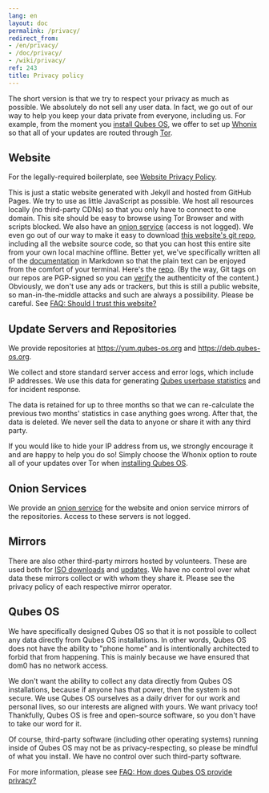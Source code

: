 ```yaml
---
lang: en
layout: doc
permalink: /privacy/
redirect_from:
- /en/privacy/
- /doc/privacy/
- /wiki/privacy/
ref: 243
title: Privacy policy
---
```


The short version is that we try to respect your privacy as much as possible.
We absolutely do not sell any user data. In fact, we go out of our way to help
you keep your data private from everyone, including us. For example, from the
moment you [install Qubes OS](/doc/installation-guide/), we offer to set up
[Whonix](https://www.whonix.org/) so that all of your updates are routed
through [Tor](https://www.torproject.org/).

## Website

For the legally-required boilerplate, see [Website Privacy Policy](/website-privacy-policy/).

This is just a static website generated with Jekyll and hosted from GitHub
Pages. We try to use as little JavaScript as possible. We host all resources
locally (no third-party CDNs) so that you only have to connect to one domain.
This site should be easy to browse using Tor Browser and with scripts blocked.
We also have an [onion service](http://qubesosfasa4zl44o4tws22di6kepyzfeqv3tg4e3ztknltfxqrymdad.onion/)
(access is not logged). We even go out of our way to make it easy to download
[this website's git repo](https://github.com/QubesOS/qubesos.github.io),
including all the website source code, so that you can host this entire site
from your own local machine offline. Better yet, we've specifically written all
of the [documentation](/doc/) in Markdown so that the plain text can be enjoyed
from the comfort of your terminal. Here's the
[repo](https://github.com/QubesOS/qubes-doc). (By the way, Git tags on our
repos are PGP-signed so you can [verify](/doc/verifying-signatures) the
authenticity of the content.) Obviously, we don't use any ads or trackers, but
this is still a public website, so man-in-the-middle attacks and such are
always a possibility. Please be careful. See [FAQ: Should I trust this website?](/faq/#should-i-trust-this-website)

## Update Servers and Repositories

We provide repositories at <https://yum.qubes-os.org> and
<https://deb.qubes-os.org>.

We collect and store standard server access and error logs, which include IP
addresses. We use this data for generating [Qubes userbase statistics](/statistics/) and for incident response.

The data is retained for up to three months so that we can re-calculate the
previous two months' statistics in case anything goes wrong. After that, the
data is deleted. We never sell the data to anyone or share it with any third
party.

If you would like to hide your IP address from us, we strongly encourage it and
are happy to help you do so! Simply choose the Whonix option to route all of
your updates over Tor when [installing Qubes OS](/doc/installation-guide/).

## Onion Services

We provide an [onion service](http://www.qubesosfasa4zl44o4tws22di6kepyzfeqv3tg4e3ztknltfxqrymdad.onion)
for the website and onion service mirrors of the repositories. Access to these
servers is not logged.

## Mirrors

There are also other third-party mirrors hosted by volunteers. These are used
both for [ISO downloads](/downloads/#mirrors) and
[updates](#update-servers-and-repositories). We have no control over what data
these mirrors collect or with whom they share it. Please see the privacy policy
of each respective mirror operator.

## Qubes OS

We have specifically designed Qubes OS so that it is not possible to collect
any data directly from Qubes OS installations. In other words, Qubes OS does
not have the ability to "phone home" and is intentionally architected to forbid
that from happening. This is mainly because we have ensured that dom0 has no
network access.

We don't want the ability to collect any data directly from Qubes OS
installations, because if anyone has that power, then the system is not secure.
We use Qubes OS ourselves as a daily driver for our work and personal
lives, so our interests are aligned with yours. We want privacy too!
Thankfully, Qubes OS is free and open-source software, so you don't have to
take our word for it.

Of course, third-party software (including other operating systems) running
inside of Qubes OS may not be as privacy-respecting, so please be mindful of
what you install. We have no control over such third-party software.

For more information, please see [FAQ: How does Qubes OS provide privacy?](/faq/#how-does-qubes-os-provide-privacy)
